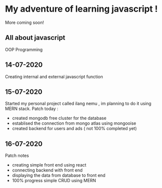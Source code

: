 # My adventure of learning javascript !
More coming soon!
## All about javascript
OOP Programming

## 14-07-2020
Creating internal and external javascript function

## 15-07-2020
Started my personal project called ilang nemu , im planning to do it using MERN stack. 
Patch today : 
- created mongodb free cluster for the database
- establised the connection from mongo atlas using mongooise
- created backend for users and ads ( not 100% completed yet)

## 16-07-2020
Patch notes
- creating simple front end using react
- connecting backend with front end
- displaying the data from database to front end
- 100% progress simple CRUD using MERN 